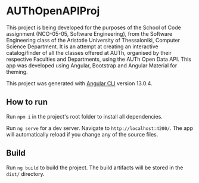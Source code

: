 # AUThOpenAPIProj

This project is being developed for the purposes of the School of Code assignment (NCO-05-05, Software Engineering), from the Software Engineering class of the Aristotle University of Thessaloniki, Computer Science Department. It is an attempt at creating an interactive catalog/finder of all the classes offered at AUTh, organised by their respective Faculties and Departments, using the AUTh Open Data API. This app was developed using Angular, Bootstrap and Angular Material for theming.

This project was generated with [Angular CLI](https://github.com/angular/angular-cli) version 13.0.4.

## How to run

Run `npm i` in the project's root folder to install all dependencies.

Run `ng serve` for a dev server. Navigate to `http://localhost:4200/`. The app will automatically reload if you change any of the source files.

## Build

Run `ng build` to build the project. The build artifacts will be stored in the `dist/` directory.
